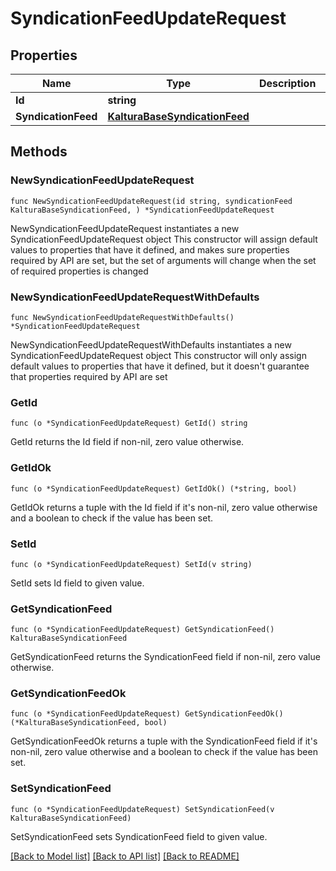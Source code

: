 # SyndicationFeedUpdateRequest

## Properties

Name | Type | Description | Notes
------------ | ------------- | ------------- | -------------
**Id** | **string** |  | 
**SyndicationFeed** | [**KalturaBaseSyndicationFeed**](KalturaBaseSyndicationFeed.md) |  | 

## Methods

### NewSyndicationFeedUpdateRequest

`func NewSyndicationFeedUpdateRequest(id string, syndicationFeed KalturaBaseSyndicationFeed, ) *SyndicationFeedUpdateRequest`

NewSyndicationFeedUpdateRequest instantiates a new SyndicationFeedUpdateRequest object
This constructor will assign default values to properties that have it defined,
and makes sure properties required by API are set, but the set of arguments
will change when the set of required properties is changed

### NewSyndicationFeedUpdateRequestWithDefaults

`func NewSyndicationFeedUpdateRequestWithDefaults() *SyndicationFeedUpdateRequest`

NewSyndicationFeedUpdateRequestWithDefaults instantiates a new SyndicationFeedUpdateRequest object
This constructor will only assign default values to properties that have it defined,
but it doesn't guarantee that properties required by API are set

### GetId

`func (o *SyndicationFeedUpdateRequest) GetId() string`

GetId returns the Id field if non-nil, zero value otherwise.

### GetIdOk

`func (o *SyndicationFeedUpdateRequest) GetIdOk() (*string, bool)`

GetIdOk returns a tuple with the Id field if it's non-nil, zero value otherwise
and a boolean to check if the value has been set.

### SetId

`func (o *SyndicationFeedUpdateRequest) SetId(v string)`

SetId sets Id field to given value.


### GetSyndicationFeed

`func (o *SyndicationFeedUpdateRequest) GetSyndicationFeed() KalturaBaseSyndicationFeed`

GetSyndicationFeed returns the SyndicationFeed field if non-nil, zero value otherwise.

### GetSyndicationFeedOk

`func (o *SyndicationFeedUpdateRequest) GetSyndicationFeedOk() (*KalturaBaseSyndicationFeed, bool)`

GetSyndicationFeedOk returns a tuple with the SyndicationFeed field if it's non-nil, zero value otherwise
and a boolean to check if the value has been set.

### SetSyndicationFeed

`func (o *SyndicationFeedUpdateRequest) SetSyndicationFeed(v KalturaBaseSyndicationFeed)`

SetSyndicationFeed sets SyndicationFeed field to given value.



[[Back to Model list]](../README.md#documentation-for-models) [[Back to API list]](../README.md#documentation-for-api-endpoints) [[Back to README]](../README.md)


